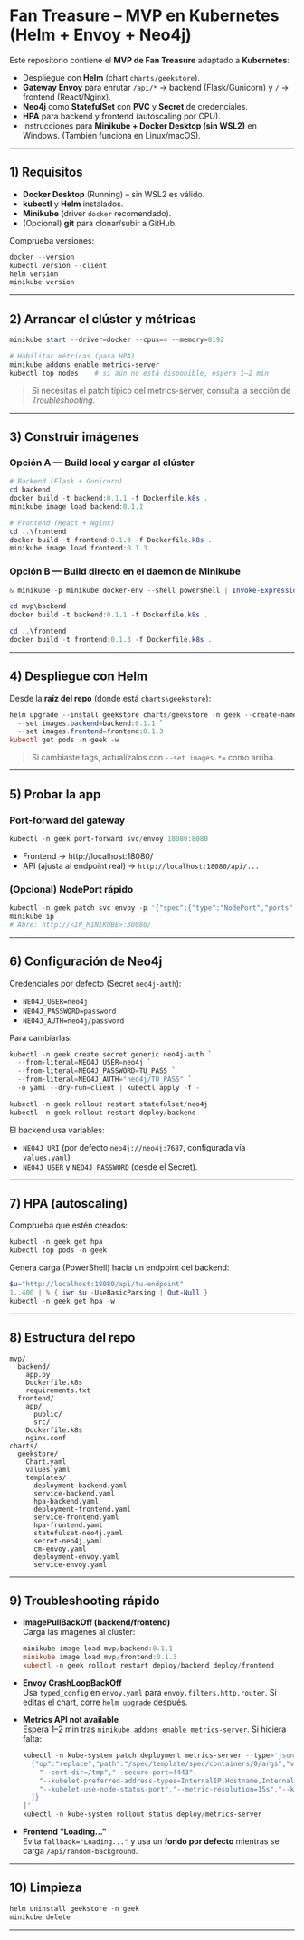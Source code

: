 # Fan Treasure – MVP en Kubernetes (Helm + Envoy + Neo4j)

Este repositorio contiene el **MVP de Fan Treasure** adaptado a **Kubernetes**:
- Despliegue con **Helm** (chart `charts/geekstore`).
- **Gateway Envoy** para enrutar `/api/*` → backend (Flask/Gunicorn) y `/` → frontend (React/Nginx).
- **Neo4j** como **StatefulSet** con **PVC** y **Secret** de credenciales.
- **HPA** para backend y frontend (autoscaling por CPU).
- Instrucciones para **Minikube + Docker Desktop (sin WSL2)** en Windows. (También funciona en Linux/macOS).

---

## 1) Requisitos

- **Docker Desktop** (Running) – sin WSL2 es válido.
- **kubectl** y **Helm** instalados.
- **Minikube** (driver `docker` recomendado).
- (Opcional) **git** para clonar/subir a GitHub.

Comprueba versiones:
```powershell
docker --version
kubectl version --client
helm version
minikube version
```

---

## 2) Arrancar el clúster y métricas

```powershell
minikube start --driver=docker --cpus=4 --memory=8192

# Habilitar métricas (para HPA)
minikube addons enable metrics-server
kubectl top nodes    # si aún no está disponible, espera 1–2 min
```

> Si necesitas el patch típico del metrics-server, consulta la sección de *Troubleshooting*.

---

## 3) Construir imágenes

### Opción A — Build local y cargar al clúster
```powershell
# Backend (Flask + Gunicorn)
cd backend
docker build -t backend:0.1.1 -f Dockerfile.k8s .
minikube image load backend:0.1.1

# Frontend (React + Nginx)
cd ..\frontend
docker build -t frontend:0.1.3 -f Dockerfile.k8s .
minikube image load frontend:0.1.3
```

### Opción B — Build directo en el daemon de Minikube
```powershell
& minikube -p minikube docker-env --shell powershell | Invoke-Expression

cd mvp\backend
docker build -t backend:0.1.1 -f Dockerfile.k8s .

cd ..\frontend
docker build -t frontend:0.1.3 -f Dockerfile.k8s .
```

---

## 4) Despliegue con Helm

Desde la **raíz del repo** (donde está `charts\geekstore`):

```powershell
helm upgrade --install geekstore charts/geekstore -n geek --create-namespace `
  --set images.backend=backend:0.1.1 `
  --set images.frontend=frontend:0.1.3
kubectl get pods -n geek -w
```

> Si cambiaste tags, actualízalos con `--set images.*=` como arriba.

---

## 5) Probar la app

### Port-forward del gateway
```powershell
kubectl -n geek port-forward svc/envoy 18080:8080
```
- Frontend → http://localhost:18080/
- API (ajusta al endpoint real) → `http://localhost:18080/api/...`

### (Opcional) NodePort rápido
```powershell
kubectl -n geek patch svc envoy -p '{"spec":{"type":"NodePort","ports":[{"port":8080,"targetPort":8080,"nodePort":30080}]}}'
minikube ip
# Abre: http://<IP_MINIKUBE>:30080/
```

---

## 6) Configuración de Neo4j

Credenciales por defecto (Secret `neo4j-auth`):
- `NEO4J_USER=neo4j`
- `NEO4J_PASSWORD=password`
- `NEO4J_AUTH=neo4j/password`

Para cambiarlas:
```powershell
kubectl -n geek create secret generic neo4j-auth `
  --from-literal=NEO4J_USER=neo4j `
  --from-literal=NEO4J_PASSWORD=TU_PASS `
  --from-literal=NEO4J_AUTH="neo4j/TU_PASS" `
  -o yaml --dry-run=client | kubectl apply -f -

kubectl -n geek rollout restart statefulset/neo4j
kubectl -n geek rollout restart deploy/backend
```

El backend usa variables:
- `NEO4J_URI` (por defecto `neo4j://neo4j:7687`, configurada vía `values.yaml`)
- `NEO4J_USER` y `NEO4J_PASSWORD` (desde el Secret).

---

## 7) HPA (autoscaling)

Comprueba que estén creados:
```powershell
kubectl -n geek get hpa
kubectl top pods -n geek
```

Genera carga (PowerShell) hacia un endpoint del backend:
```powershell
$u="http://localhost:18080/api/tu-endpoint"
1..400 | % { iwr $u -UseBasicParsing | Out-Null }
kubectl -n geek get hpa -w
```

---

## 8) Estructura del repo

```
mvp/
  backend/
    app.py
    Dockerfile.k8s
    requirements.txt
  frontend/
    app/
      public/
      src/
    Dockerfile.k8s
    nginx.conf
charts/
  geekstore/
    Chart.yaml
    values.yaml
    templates/
      deployment-backend.yaml
      service-backend.yaml
      hpa-backend.yaml
      deployment-frontend.yaml
      service-frontend.yaml
      hpa-frontend.yaml
      statefulset-neo4j.yaml
      secret-neo4j.yaml
      cm-envoy.yaml
      deployment-envoy.yaml
      service-envoy.yaml
```

---

## 9) Troubleshooting rápido

- **ImagePullBackOff (backend/frontend)**  
  Carga las imágenes al clúster:
  ```powershell
  minikube image load mvp/backend:0.1.1
  minikube image load mvp/frontend:0.1.3
  kubectl -n geek rollout restart deploy/backend deploy/frontend
  ```

- **Envoy CrashLoopBackOff**  
  Usa `typed_config` en `envoy.yaml` para `envoy.filters.http.router`. Si editas el chart, corre `helm upgrade` después.

- **Metrics API not available**  
  Espera 1–2 min tras `minikube addons enable metrics-server`. Si hiciera falta:
  ```powershell
  kubectl -n kube-system patch deployment metrics-server --type='json' -p='[
    {"op":"replace","path":"/spec/template/spec/containers/0/args","value":[
      "--cert-dir=/tmp","--secure-port=4443",
      "--kubelet-preferred-address-types=InternalIP,Hostname,InternalDNS,ExternalDNS,ExternalIP",
      "--kubelet-use-node-status-port","--metric-resolution=15s","--kubelet-insecure-tls"
    ]}
  ]'
  kubectl -n kube-system rollout status deploy/metrics-server
  ```

- **Frontend “Loading…”**  
  Evita `fallback="Loading..."` y usa un **fondo por defecto** mientras se carga `/api/random-background`.

---

## 10) Limpieza

```powershell
helm uninstall geekstore -n geek
minikube delete
```

---

